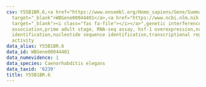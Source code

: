 ```yaml
---
csv: Y55B1BR.6,<a href="https://www.ensembl.org/Homo_sapiens/Gene/Summary?db=core;g=WBGene00044401"
  target="_blank">WBGene00044401</a>,<a href="https://www.ncbi.nlm.nih.gov/pubmed/30894454"
  target="_blank"><i class="fas fa-file"></i></a>",genetic interference,functional
  association,prime adult stage, RNA-seq assay, hsf-1 overexpression,nucleotide sequence
  identification,nucleotide sequence identification,transcriptional regulation,up-regulates
  activity
data_alias: Y55B1BR.6
data_id: WBGene00044401
data_numevidence: 1
data_species: Caenorhabditis elegans
data_taxid: '6239'
title: Y55B1BR.6
---
```

